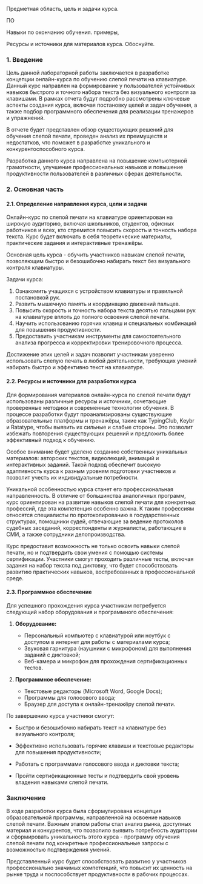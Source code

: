 Предметная область, цель и задачи курса. 

ПО

Навыки по окончанию обучения. примеры,

Ресурсы и источники для материалов курса. Обоснуйте.


### 1. Введение
Цель данной лабораторной работы заключается в разработке концепции онлайн-курса по обучению слепой печати на клавиатуре. Данный курс направлен на формирование у пользователей устойчивых навыков быстрого и точного набора текста без визуального контроля за клавишами. В рамках отчета будут подробно рассмотрены ключевые аспекты создания курса, включая постановку целей и задач обучения, а также подбор программного обеспечения для реализации тренажеров и упражнений.

В отчете будет представлен обзор существующих решений для обучения слепой печати, проведен анализ их преимуществ и недостатков, что поможет в разработке уникального и конкурентоспособного курса. 

Разработка данного курса направлена на повышение компьютерной грамотности, улучшение профессиональных навыков и повышение продуктивности пользователей в различных сферах деятельности.

### 2. Основная часть 
#### 2.1. Определение направления курса, цели и задачи

Онлайн-курс по слепой печати на клавиатуре ориентирован на широкую аудиторию, включая школьников, студентов, офисных работников и всех, кто стремится повысить скорость и точность набора текста. Курс будет включать в себя теоретические материалы, практические задания и интерактивные тренажёры.

Основная цель курса - обучить участников навыкам слепой печати, позволяющим быстро и безошибочно набирать текст без визуального контроля клавиатуры.
    

Задачи курса:

1. Ознакомить учащихся с устройством клавиатуры и правильной постановкой рук.
2. Развить мышечную память и координацию движений пальцев.
3. Повысить скорость и точность набора текста десятью пальцами рук на клавиатуре вплоть до полного освоения слепой печати. 
4. Научить использованию горячих клавиш и специальных комбинаций для повышения продуктивности.
5. Предоставить участникам инструменты для самостоятельного анализа прогресса и корректировки тренировочного процесса.
    
Достижение этих целей и задач позволит участникам уверенно использовать слепую печать в любой деятельности, требующих умений набирать быстро и эффективно текст на клавиатуре.

#### 2.2. Ресурсы и источники для разработки курса

Для формирования материалов онлайн-курса по слепой печати будут использованы различные ресурсы и источники, сочетающие проверенные методики и современные технологии обучения. В процессе разработки будут проанализированы существующие образовательные платформы и тренажёры, такие как TypingClub, Keybr и Ratatype, чтобы выявить их сильные и слабые стороны. Это позволит избежать повторения существующих решений и предложить более эффективный подход к обучению.

Особое внимание будет уделено созданию собственных уникальных материалов: авторских текстов, видеолекций, анимаций и интерактивных заданий. Такой подход обеспечит высокую адаптивность курса к разным уровням подготовки участников и позволит учесть их индивидуальные потребности.

Уникальной особенностью курса станет его профессиональная направленность. В отличие от большинства аналогичных программ, курс ориентирован на развитие навыков слепой печати для конкретных профессий, где эта компетенция особенно важна. К таким профессиям относятся специалисты по протоколированию в государственных структурах, помощники судей, отвечающие за ведение протоколов судебных заседаний, корреспонденты и журналисты, работающие в СМИ, а также сотрудники делопроизводства.

Курс предоставит возможность не только освоить навыки слепой печати, но и подтвердить свои умения с помощью системы сертификации. Участники смогут проходить различные тесты, включая задания на набор текста под диктовку, что будет способствовать развитию практических навыков, востребованных в профессиональной среде.

#### 2.3. Программное обеспечение

Для успешного прохождения курса участникам потребуется следующий набор оборудования и программного обеспечения:

1. **Оборудование:**
    
    - Персональный компьютер с клавиатурой или ноутбук с доступом в интернет для работы с материалами курса;
    - Звуковая гарнитура (наушники с микрофоном) для выполнения заданий с диктовкой;
    - Веб-камера и микрофон для прохождения сертификационных тестов.
        
2. **Программное обеспечение:**

    - Текстовые редакторы (Microsoft Word, Google Docs);
    - Программы для голосового ввода;
    - Браузер для доступа к онлайн-тренажёру слепой печати.

По завершению курса участники смогут:

- Быстро и безошибочно набирать текст на клавиатуре без визуального контроля;
    
- Эффективно использовать горячие клавиши и текстовые редакторы для повышения продуктивности;
    
- Работать с программами голосового ввода и диктовки текста;
    
- Пройти сертификационные тесты и подтвердить свой уровень владения навыками слепой печати.


    
### Заключение

В ходе разработки курса была сформулирована концепция образовательной программы, направленной на освоение навыков слепой печати. Важным этапом работы стал анализ рынка, доступных материал и конкурентов, что позволило выявить потребность аудитории и сформировать уникальность этого курса - программу обучения слепой печати  под конкретные профессиональные запросы с возможностью подтверждения умений. 

Представленный курс будет способствовать развитию у участников профессионально значимых компетенций, что повысит их ценность на рынке труда и поспособствует продуктивности в рабочих процессах.